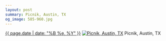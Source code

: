 ```yaml
---
layout: post
summary: Picnik, Austin, TX
og_image: 585-960.jpg
---
```


<p>
  <time><a href="/585">{{ page.date | date: "%B %e, %Y" }}</a></time>
  <a href="/585"><img src="{{ site.assets_url }}/585-480.jpg" srcset="{{ site.assets_url }}/585-240.jpg 240w, {{ site.assets_url }}/585-480.jpg 480w, {{ site.assets_url }}/585-720.jpg 720w, {{ site.assets_url }}/585-960.jpg 960w" sizes="(min-width: 700px) 50vw, calc(100vw - 2rem)" alt="Picnik, Austin, TX" /></a>
  <span>Picnik, Austin, TX</span>
</p>
